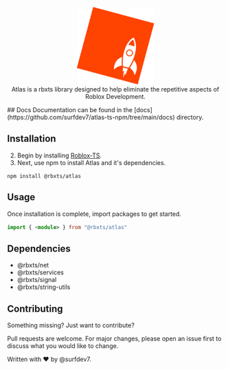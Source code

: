 <p align="center">
	<img src=".github/logo.png" height="180">
	<br>
	Atlas is a rbxts library designed to help eliminate the repetitive aspects of Roblox Development. 
</p>
## Docs
Documentation can be found in the [docs](https://github.com/surfdev7/atlas-ts-npm/tree/main/docs) directory.

## Installation
2) Begin by installing [Roblox-TS](https://roblox-ts.com/).
2) Next, use npm to install Atlas and it's dependencies.
```node
npm install @rbxts/atlas
```

## Usage
Once installation is complete, import packages to get started.
```typescript
import { <module> } from "@rbxts/atlas"
```


## Dependencies
- @rbxts/net
- @rbxts/services
- @rbxts/signal
- @rbxts/string-utils

## Contributing
Something missing? Just want to contribute?

Pull requests are welcome. For major changes, please open an issue first to discuss what you would like to change.

Written with ❤️️ by @surfdev7.
